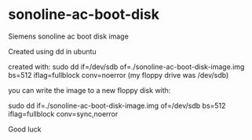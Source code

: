 # sonoline-ac-boot-disk
Siemens sonoline ac boot disk image

Created using dd in ubuntu

created with:
sudo dd if=/dev/sdb of=./sonoline-ac-boot-disk-image.img bs=512 iflag=fullblock conv=noerror 
(my floppy drive was /dev/sdb)

you can write the image to a new floppy disk with:

sudo dd if=./sonoline-ac-boot-disk-image.img of=/dev/sdb bs=512 iflag=fullblock conv=sync,noerror

Good luck